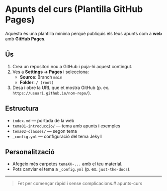 # Apunts del curs (Plantilla GitHub Pages)

Aquesta és una plantilla mínima perquè publiquis els teus apunts com a **web** amb **GitHub Pages**.

## Ús
1. Crea un repositori nou a GitHub i puja-hi aquest contingut.
2. Ves a **Settings → Pages** i selecciona:
   - **Source**: Branch `main`
   - **Folder**: `/ (root)`
3. Desa i obre la URL que et mostra GitHub (p. ex. `https://usuari.github.io/nom-repo/`).

## Estructura
- `index.md` — portada de la web
- `tema01-introduccio/` — tema amb apunts i exemples
- `tema02-classes/` — segon tema
- `_config.yml` — configuració del tema Jekyll

## Personalització
- Afegeix més carpetes `temaXX-...` amb el teu material.
- Pots canviar el tema a `_config.yml` (p. ex. `just-the-docs`).

---
> Fet per començar ràpid i sense complicacions.# apunts-curs
